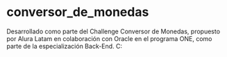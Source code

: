 # conversor_de_monedas

Desarrollado como parte del Challenge Conversor de Monedas, propuesto por Alura Latam en colaboración con Oracle en el programa ONE, como parte de la especialización Back-End. C:
